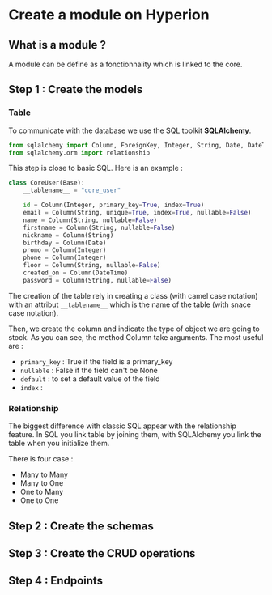 # Create a module on Hyperion



## What is a module ?

A module can be define as a fonctionnality which is linked to the core.

## Step 1 : Create the models

### Table

To communicate with the database we use the SQL toolkit **SQLAlchemy**. 

```python
from sqlalchemy import Column, ForeignKey, Integer, String, Date, DateTime
from sqlalchemy.orm import relationship
```

This step is close to basic SQL. Here is an example :

```python
class CoreUser(Base):
    __tablename__ = "core_user"

    id = Column(Integer, primary_key=True, index=True)
    email = Column(String, unique=True, index=True, nullable=False)
    name = Column(String, nullable=False)
    firstname = Column(String, nullable=False)
    nickname = Column(String)
    birthday = Column(Date)
    promo = Column(Integer)
    phone = Column(Integer)
    floor = Column(String, nullable=False)
    created_on = Column(DateTime)
    password = Column(String, nullable=False) 
```

The creation of the table rely in creating a class (with camel case notation) with an attribut `__tablename__` which is the name of the table (with snace case notation).

Then, we create the column and indicate the type of object we are going to stock. As you can see, the method Column take arguments. The most useful are :

* `primary_key` : True if the field is a primary_key
* `nullable` : False if the field can't be None
* `default` : to set a default value of the field
* `index` :

### Relationship

The biggest difference with classic SQL appear with the relationship feature. In SQL you link table by joining them, with SQLAlchemy you link the table when you initialize them. 

There is four case :

* Many to Many
* Many to One
* One to Many
* One to One

## Step 2 : Create the schemas

## Step 3 : Create the CRUD operations

## Step 4 : Endpoints

